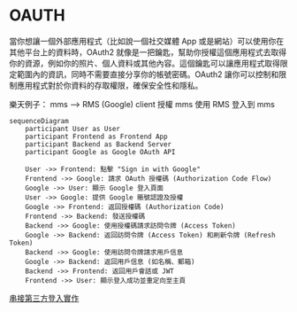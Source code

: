 
# OAUTH

當你想讓一個外部應用程式（比如說一個社交媒體 App 或是網站）可以使用你在其他平台上的資料時，OAuth2 就像是一把鑰匙，幫助你授權這個應用程式去取得你的資源，例如你的照片、個人資料或其他內容。這個鑰匙可以讓應用程式取得限定範圍內的資訊，同時不需要直接分享你的帳號密碼。OAuth2 讓你可以控制和限制應用程式對於你資料的存取權限，確保安全性和隱私。

樂天例子：
mms —> RMS (Google)
client 授權 mms 使用 RMS 登入到 mms

```
sequenceDiagram
    participant User as User
    participant Frontend as Frontend App
    participant Backend as Backend Server
    participant Google as Google OAuth API

    User ->> Frontend: 點擊 "Sign in with Google"
    Frontend ->> Google: 請求 OAuth 授權碼 (Authorization Code Flow)
    Google ->> User: 顯示 Google 登入頁面
    User ->> Google: 提供 Google 賬號認證及授權
    Google ->> Frontend: 返回授權碼 (Authorization Code)
    Frontend ->> Backend: 發送授權碼
    Backend ->> Google: 使用授權碼請求訪問令牌 (Access Token)
    Google ->> Backend: 返回訪問令牌 (Access Token) 和刷新令牌 (Refresh Token)
    Backend ->> Google: 使用訪問令牌請求用戶信息
    Google ->> Backend: 返回用戶信息 (如名稱、郵箱)
    Backend ->> Frontend: 返回用戶會話或 JWT
    Frontend ->> User: 顯示登入成功並重定向至主頁
```
[串接第三方登入實作](
https://fufong79570.medium.com/%E4%B8%B2%E6%8E%A5google-%E7%AC%AC%E4%B8%89%E6%96%B9%E7%99%BB%E5%85%A5-%E5%AF%A6%E4%BD%9C-node-js-b750821cde90)